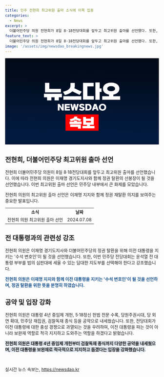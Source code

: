 ```yaml
---
title: 민주 전현희 최고위원 출마 소식에 이목 집중
categories:
  - News
excerpt: >
  더불어민주당 의원 전현희가 8일 8·18전당대회를 앞두고 최고위원 출마를 선언했다. 또한, 이재명과 함께 정권 탈환의 선봉장이 되겠다고 밝혔으며, 윤석열 정권과의 싸움에서 지키는 수석 변호인 역할을 맡을 것을 선언했다. 전 의원은 이 전 대표와 함께 국민과 하나가 되어 정권 탈환의 선봉장이 될 것을 다짐했다. 더불어민주당의 전당대회를 앞두고 국민과의 단합, 민주당 재집권 등을 공약으로 내세우며, 김두관 전 의원이 당대표 후보가 된다면 민주당 외연 확대에 기여할 수 있을 것이라고 설명했다.
feature_text: >
  더불어민주당 의원 전현희가 8일 8·18전당대회를 앞두고 최고위원 출마를 선언했다. 또한, 이재명과 함께 정권 탈환의 선봉장이 되겠다고 밝혔으며, 윤석열 정권과의 싸움에서 지키는 수석 변호인 역할을 맡을 것을 선언했다. 전 의원은 이 전 대표와 함께 국민과 하나가 되어 정권 탈환의 선봉장이 될 것을 다짐했다. 더불어민주당의 전당대회를 앞두고 국민과의 단합, 민주당 재집권 등을 공약으로 내세우며, 김두관 전 의원이 당대표 후보가 된다면 민주당 외연 확대에 기여할 수 있을 것이라고 설명했다.
image: '/assets/img/newsdao_breakingnews.jpg'
---
```


<p><img src="/assets/img/newsdao_breakingnews.jpg" alt="implanttips 속보" /></p>

<h2 data-ke-size="size26">전현희, 더불어민주당 최고위원 출마 선언</h2>

<p>전현희 더불어민주당 의원이 8일 8·18전당대회를 앞두고 최고위원 출마를 선언했습니다. 이에 따라 전현희 의원은 이재명 경기도지사와 함께 정권 탈환의 선봉장이 될 것을 선언했습니다. 이번 최고위원 출마 선언은 민주당 내부에서 큰 화제를 모았습니다.</p>

<p data-ke-size="size16">전현희 의원의 최고위원 출마 선언은 이재명 지지와 함께 정권 재탈환 의지를 보여주는 중요한 발표입니다.</p>

<table>
  <tr>
    <td style="text-align: center; height: 17px;"><b>소식</b></td>
    <td style="text-align: center; height: 17px;"><b>날짜</b></td>
  </tr>
  <tr>
    <td style="text-align: center; height: 17px;">전현희 의원 최고위원 출마 선언</td>
    <td style="text-align: center; height: 17px;">2024.07.08</td>
  </tr>
</table>

<h2 data-ke-size="size26">전 대통령과의 관련성 강조</h2>

<p>전현희 의원은 이재명 경기도지사와 더불어민주당의 정권 탈환을 위해 이전 대통령을 지키는 '수석 변호인'이 될 것을 선언했습니다. 또한, 이번 민주당 전당대회는 윤석열 전 대통령 부부를 법의 심판대에 세울 수 있는 담대한 지도부를 선택해야 한다고 강조했습니다.</p>

<p><b><span style="color: #1a5490;">전현희 의원은 이재명 지지와 함께 이전 대통령을 지키는 '수석 변호인'이 될 것을 선언하며, 정권 탈환을 위한 뜻을 분명히 하였습니다.</span></b></p>

<h2 data-ke-size="size26">공약 및 입장 강화</h2>

<p>전현희 의원은 대통령 4년 중임제 개헌, 5·18정신 헌법 전문 수록, 당원주권시대, 당 외연 확대, 민주당 재집권, 검찰독재 종식 등을 공약으로 내세웠습니다. 또한, 전당대회가 이전 대통령에 대한 충성 경쟁으로 과열되는 것을 우려하여, 이전 대통령을 파는 것이 아니라 보완재 역할로 적극 지지하고 도와주는 역할을 하겠다고 밝혔습니다.</p>

<p><b><span style="background-color: #21538527;">전현희 의원은 대통령 4년 중임제 개헌부터 검찰독재 종식까지 다양한 공약을 내세웠으며, 이전 대통령을 보완재로 적극적으로 지지하고 돕겠다는 입장을 강화했습니다.</span></b></p>

<p data-ke-size="size16">&nbsp;</p>
실시간 뉴스 속보는, <a href="https://newsdao.kr" rel="dofollow">https://newsdao.kr</a>


